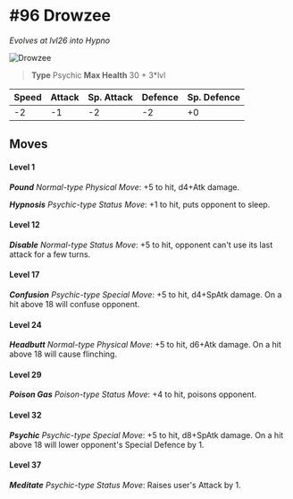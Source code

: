 # #96 Drowzee
*Evolves at lvl26 into Hypno*

![Drowzee](https://img.pokemondb.net/sprites/home/normal/1x/drowzee.png)

> **Type** Psychic
> **Max Health** 30 + 3\*lvl

| Speed | Attack | Sp. Attack | Defence | Sp. Defence |
| ----- | ------ | ---------- | ------- | ----------- |
| -2 | -1 | -2 | -2 | +0 |

## Moves
#### Level 1

***Pound** Normal-type Physical Move*: +5 to hit, d4+Atk damage. 

***Hypnosis** Psychic-type Status Move*: +1 to hit, puts opponent to sleep.
#### Level 12

***Disable** Normal-type Status Move*: +5 to hit, opponent can't use its last attack for a few turns.
#### Level 17

***Confusion** Psychic-type Special Move*: +5 to hit, d4+SpAtk damage. On a hit above 18 will confuse opponent.
#### Level 24

***Headbutt** Normal-type Physical Move*: +5 to hit, d6+Atk damage. On a hit above 18 will cause flinching.
#### Level 29

***Poison Gas** Poison-type Status Move*: +4 to hit, poisons opponent.
#### Level 32

***Psychic** Psychic-type Special Move*: +5 to hit, d8+SpAtk damage. On a hit above 18 will lower opponent's Special Defence by 1.
#### Level 37

***Meditate** Psychic-type Status Move*: Raises user's Attack by 1.

